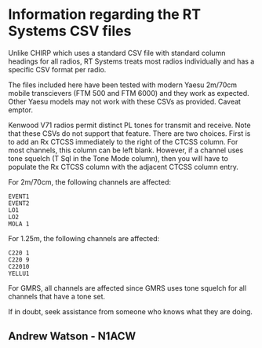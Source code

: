 # Information regarding the RT Systems CSV files

Unlike CHIRP which uses a standard CSV file with standard column
headings for all radios, RT Systems treats most radios individually and
has a specific CSV format per radio.

The files included here have been tested with modern Yaesu 2m/70cm
mobile transcievers (FTM 500 and FTM 6000) and they work as expected.
Other Yaesu models may not work with these CSVs as provided. Caveat
emptor.

Kenwood V71 radios permit distinct PL tones for transmit and receive.
Note that these CSVs do not support that feature. There are two choices.
First is to add an Rx CTCSS immediately to the right of the CTCSS
column. For most channels, this column can be left blank. However, if a
channel uses tone squelch (T Sql in the Tone Mode column), then you will
have to populate the Rx CTCSS column with the adjacent CTCSS column
entry.

For 2m/70cm, the following channels are affected:

    EVENT1
    EVENT2
    LO1
    LO2
    MOLA 1

For 1.25m, the following channels are affected:

    C220 1
    C220 9
    C22010
    YELLU1

For GMRS, all channels are affected since GMRS uses tone squelch for all
channels that have a tone set.

If in doubt, seek assistance from someone who knows what they are doing.

Andrew Watson - N1ACW
--